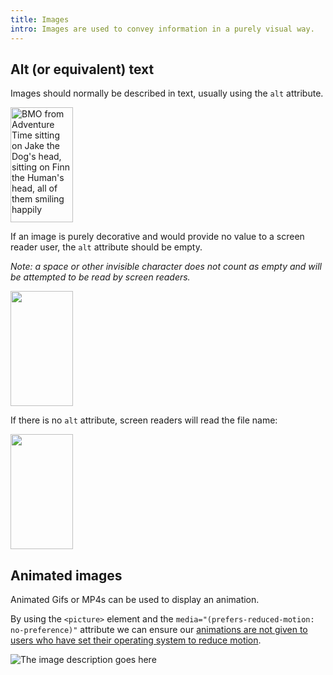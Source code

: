 ```yaml
---
title: Images
intro: Images are used to convey information in a purely visual way.
---
```


## Alt (or equivalent) text

Images should normally be described in text, usually using the `alt` attribute.

<img src="https://i.pinimg.com/originals/1a/a3/60/1aa360e4342c35730bc4d5561fe95685.png" alt="BMO from Adventure Time sitting on Jake the Dog's head, sitting on Finn the Human's head, all of them smiling happily" width="100" height="184" />

If an image is purely decorative and would provide no value to a screen reader user, the `alt` attribute should be empty.

<i>Note: a space or other invisible character does not count as empty and will be attempted to be read by screen readers.</i>

<img src="https://i.pinimg.com/originals/1a/a3/60/1aa360e4342c35730bc4d5561fe95685.png" alt="" width="100" height="184" />

If there is no `alt` attribute, screen readers will read the file name:

<img src="https://i.pinimg.com/originals/1a/a3/60/1aa360e4342c35730bc4d5561fe95685.png" width="100" height="184" />

<h2>Animated images</h2>

Animated Gifs or MP4s can be used to display an animation.

By using the `<picture>` element and the `media="(prefers-reduced-motion: no-preference)"` attribute we can ensure our <a href="https://www.tempertemper.net/blog/progressively-enhanced-animated-content">animations are not given to users who have set their operating system to reduce motion</a>.

<picture>
    <source srcset="https://media.giphy.com/media/pO4UHglOY2vII/giphy.gif" media="(prefers-reduced-motion: no-preference)"></source>
    <img srcset="https://media.tenor.com/images/c18898cf8cc3e1aa5e797d3908151bb0/tenor.png" alt="The image description goes here"/>
</picture>
